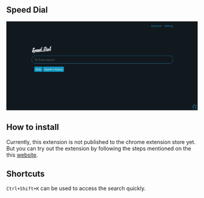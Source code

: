 ## Speed Dial

![Screenshot of Speed Dial](/screenshot.jpg)

## How to install

Currently, this extension is not published to the chrome extension store yet. But you can try out the extension by following the steps mentioned on the this [website](https://webkul.com/blog/how-to-install-the-unpacked-extension-in-chrome/).

## Shortcuts

`Ctrl+Shift+K` can be used to access the search quickly.

